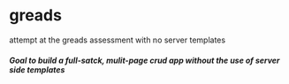 # greads
attempt at the greads assessment with no server templates 

##### Goal to build a full-satck, mulit-page crud app without the use of server side templates

